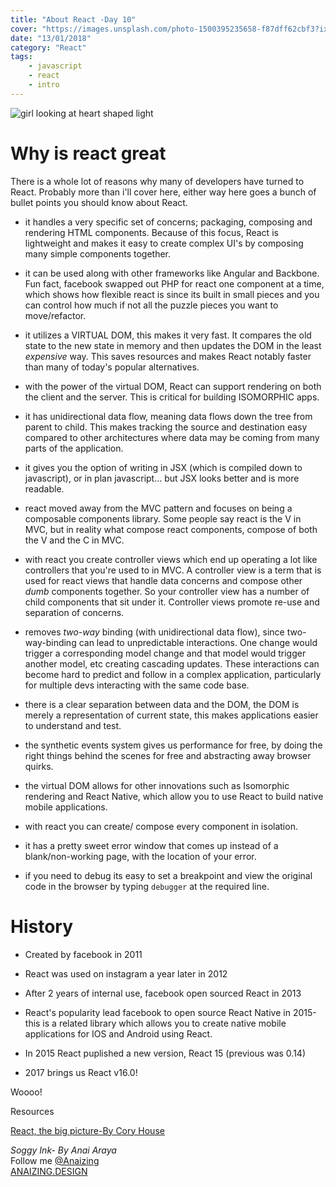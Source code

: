 ```yaml
---
title: "About React -Day 10"
cover: "https://images.unsplash.com/photo-1500395235658-f87dff62cbf3?ixlib=rb-0.3.5&ixid=eyJhcHBfaWQiOjEyMDd9&s=caf592fe79ef67c69701deafb3fc17aa&auto=format&fit=crop&w=750&q=80"
date: "13/01/2018"
category: "React"
tags:
    - javascript
    - react
    - intro
--- 
```


![girl looking at heart shaped light](https://images.unsplash.com/photo-1500395235658-f87dff62cbf3?ixlib=rb-0.3.5&ixid=eyJhcHBfaWQiOjEyMDd9&s=caf592fe79ef67c69701deafb3fc17aa&auto=format&fit=crop&w=750&q=80)

# Why is react great

There is a whole lot of reasons why many of developers have turned to React. Probably more than i'll cover here, either way here goes a bunch of bullet points you should know about React.

* it handles a very specific set of concerns; packaging, composing and rendering HTML components. Because of this focus, React is lightweight and makes it easy to create complex UI's by composing many simple components together.

* it can be used along with other frameworks like Angular and Backbone. Fun fact, facebook swapped out PHP for react one component at a time, which shows how flexible react is since its built in small pieces and you can control how much if not all the puzzle pieces you want to move/refactor.

* it utilizes a VIRTUAL DOM, this makes it very fast. It compares the old state to the new state in memory and then updates the DOM in the least _expensive_ way. This saves resources and makes React notably faster than many of today's popular alternatives.

* with the power of the virtual DOM, React can support rendering on both the client and the server. This is critical for building ISOMORPHIC apps.

* it has unidirectional data flow, meaning data flows down the tree from parent to child. This makes tracking the source and destination easy compared to other architectures where data may be coming from many parts of the application.

* it gives you the option of writing in JSX (which is compiled down to javascript), or in plan javascript... but JSX looks better and is more readable.

* react moved away from the MVC pattern and focuses on being a composable components library. Some people say react is the V in MVC, but in reality what compose react components, compose of both the V and the C in MVC.

* with react you create controller views which end up operating a lot like controllers that you're used to in MVC. A controller view is a term that is used for react views that handle data concerns and compose other _dumb_ components together. So your controller view has a number of child components that sit under it. Controller views promote re-use and separation of concerns.

* removes _two-way_ binding (with unidirectional data flow), since two-way-binding can lead to unpredictable interactions. One change would trigger a corresponding model change and that model would trigger another model, etc creating cascading updates. These interactions can become hard to predict and follow in a complex application, particularly for multiple devs interacting with the same code base.


* there is a clear separation between data and the DOM, the DOM is merely a representation of current state, this makes applications easier to understand and test.

* the synthetic events system gives us performance for free, by doing the right things behind the scenes for free and abstracting away browser quirks.

* the virtual DOM allows for other innovations such as Isomorphic rendering and React Native, which allow you to use React to build native mobile applications.

* with react you can create/ compose every component in isolation.

* it has a pretty sweet error window that comes up instead of a blank/non-working page, with the location of your error.

* if you need to debug its easy to set a breakpoint and view the original code in the browser by typing `debugger` at the required line.



# History

* Created by facebook in 2011

* React was used on instagram a year later in 2012

* After 2 years of internal use, facebook open sourced React in 2013

* React's popularity lead facebook to open source React Native in 2015-this is a related library which allows you to create native mobile applications for IOS and Android using React.

* In 2015 React puplished a new version, React 15 (previous was 0.14)

* 2017 brings us React v16.0!


Woooo!




Resources 

[React, the big picture-By Cory House](https://app.pluralsight.com/library/courses/react-big-picture/table-of-contents) 


_Soggy Ink- By Anai Araya_<br>
Follow me [@Anaizing](https://twitter.com/Anaizing) <br>
[ANAIZING.DESIGN](https://anaizing.design/)